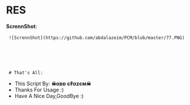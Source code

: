 # RES


**ScrennShot**:

     ![ScrennShot](https://github.com/abdalazeim/PCM/blob/master/77.PNG)
     
     
     
     
     
     # That's All:
 - This Script By:  **☠αвɒ єℓαzєм☠**
 - Thanks For Usage :)
 - Have A Nice Day,GoodBye :)
                  
